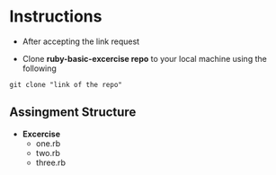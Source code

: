 # Instructions

* After accepting the link request

* Clone **ruby-basic-excercise repo** to your local machine using the following

```
git clone "link of the repo"
```

## Assingment Structure

* **Excercise**
    - one.rb
    - two.rb
    - three.rb  
